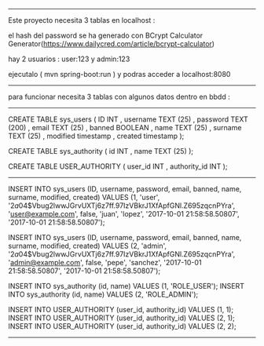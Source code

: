 




________________________________________

Este proyecto necesita 3 tablas en localhost :

el hash del password se ha generado con BCrypt Calculator Generator(https://www.dailycred.com/article/bcrypt-calculator)

hay 2 usuarios : user:123 y admin:123

ejecutalo ( mvn spring-boot:run ) y podras acceder a localhost:8080
________________________________________

para funcionar necesita 3 tablas con algunos datos dentro en bbdd :
________________________________________

CREATE TABLE sys_users (
ID INT ,
username TEXT (25) ,
password TEXT (200) ,
email TEXT (25) ,
banned BOOLEAN ,
name TEXT (25) ,
surname TEXT (25) ,
modified timestamp ,
created timestamp
);

CREATE TABLE sys_authority (
id INT ,
name TEXT (25)
);

CREATE TABLE USER_AUTHORITY (
user_id INT ,
authority_id INT
);
________________________________________

INSERT INTO sys_users (ID, username, password, email, banned,
name, surname, modified, created)
 VALUES (1, 'user', '$2a$04$Vbug2lwwJGrvUXTj6z7ff.97IzVBkrJ1XfApfGNl.Z695zqcnPYra',
 'user@example.com', false, 'juan', 'lopez', '2017-10-01 21:58:58.50807', '2017-10-01 21:58:58.50807');

INSERT INTO sys_users (ID, username, password, email, banned,
 name, surname, modified, created)
 VALUES (2, 'admin', '$2a$04$Vbug2lwwJGrvUXTj6z7ff.97IzVBkrJ1XfApfGNl.Z695zqcnPYra',
 'admin@example.com', false, 'pepe', 'sanchez', '2017-10-01 21:58:58.50807', '2017-10-01 21:58:58.50807');

INSERT INTO sys_authority (id, name) VALUES (1, 'ROLE_USER');
INSERT INTO sys_authority (id, name) VALUES (2, 'ROLE_ADMIN');

INSERT INTO USER_AUTHORITY (user_id, authority_id) VALUES (1, 1);
INSERT INTO USER_AUTHORITY (user_id, authority_id) VALUES (2, 1);
INSERT INTO USER_AUTHORITY (user_id, authority_id) VALUES (2, 2);
________________________________________
